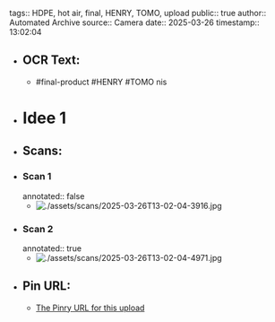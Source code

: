 tags:: HDPE, hot air, final, HENRY, TOMO, upload
public:: true
author:: Automated Archive
source:: Camera
date:: 2025-03-26
timestamp:: 13:02:04

- ## OCR Text:
	- #final-product
	  #HENRY
	  #TOMO
	  nis
- # Idee 1
- ## Scans:
- ### Scan 1
  annotated:: false
	- ![./assets/scans/2025-03-26T13-02-04-3916.jpg](./assets/scans/2025-03-26T13-02-04-3916.jpg)
- ### Scan 2
  annotated:: true
	- ![./assets/scans/2025-03-26T13-02-04-4971.jpg](./assets/scans/2025-03-26T13-02-04-4971.jpg)
- ## Pin URL:
	- [The Pinry URL for this upload](https://pinry.petau.net/pins/301/)